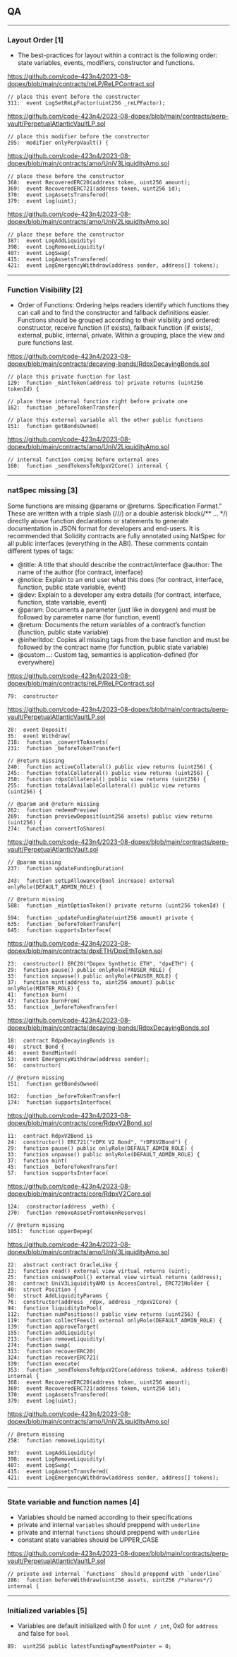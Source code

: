 ## QA
---

### Layout Order [1]

- The best-practices for layout within a contract is the following order: state variables, events, modifiers, constructor and functions.

https://github.com/code-423n4/2023-08-dopex/blob/main/contracts/reLP/ReLPContract.sol

```solidity
// place this event before the constructor
311:  event LogSetReLpFactor(uint256 _reLPFactor);
```

https://github.com/code-423n4/2023-08-dopex/blob/main/contracts/perp-vault/PerpetualAtlanticVaultLP.sol

```solidity
// place this modifier before the constructor
295:  modifier onlyPerpVault() {
```

https://github.com/code-423n4/2023-08-dopex/blob/main/contracts/amo/UniV3LiquidityAmo.sol

```solidity
// place these before the constructor
368:  event RecoveredERC20(address token, uint256 amount);
369:  event RecoveredERC721(address token, uint256 id);
370:  event LogAssetsTransfered(
379:  event log(uint);
```

https://github.com/code-423n4/2023-08-dopex/blob/main/contracts/amo/UniV2LiquidityAmo.sol

```solidity
// place these before the constructor
387:  event LogAddLiquidity(
398:  event LogRemoveLiquidity(
407:  event LogSwap(
415:  event LogAssetsTransfered(
421:  event LogEmergencyWithdraw(address sender, address[] tokens);
```

---

### Function Visibility [2]

- Order of Functions: Ordering helps readers identify which functions they can call and to find the constructor and fallback definitions easier. Functions should be grouped according to their visibility and ordered: constructor, receive function (if exists), fallback function (if exists), external, public, internal, private. Within a grouping, place the view and pure functions last.

https://github.com/code-423n4/2023-08-dopex/blob/main/contracts/decaying-bonds/RdpxDecayingBonds.sol

```solidity
// place this private function for last
129:  function _mintToken(address to) private returns (uint256 tokenId) {

// place these internal function right before private one
162:  function _beforeTokenTransfer(

// place this external variable all the other public functions
151:  function getBondsOwned(
```

https://github.com/code-423n4/2023-08-dopex/blob/main/contracts/amo/UniV2LiquidityAmo.sol

```solidity
// internal function coming before external ones
160:  function _sendTokensToRdpxV2Core() internal {

```

---

### natSpec missing [3]

Some functions are missing @params or @returns. Specification Format.” These are written with a triple slash (///) or a double asterisk block(/** ... */) directly above function declarations or statements to generate documentation in JSON format for developers and end-users. It is recommended that Solidity contracts are fully annotated using NatSpec for all public interfaces (everything in the ABI). These comments contain different types of tags:
- @title: A title that should describe the contract/interface @author: The name of the author (for contract, interface) 
- @notice: Explain to an end user what this does (for contract, interface, function, public state variable, event) 
- @dev: Explain to a developer any extra details (for contract, interface, function, state variable, event) 
- @param: Documents a parameter (just like in doxygen) and must be followed by parameter name (for function, event)
- @return: Documents the return variables of a contract’s function (function, public state variable)
- @inheritdoc: Copies all missing tags from the base function and must be followed by the contract name (for function, public state variable)
- @custom…: Custom tag, semantics is application-defined (for everywhere)

https://github.com/code-423n4/2023-08-dopex/blob/main/contracts/reLP/ReLPContract.sol

```solidity
79:  constructor
```

https://github.com/code-423n4/2023-08-dopex/blob/main/contracts/perp-vault/PerpetualAtlanticVaultLP.sol

```solidity
28:  event Deposit(
35:  event Withdraw(
218:  function _convertToAssets(
231:  function _beforeTokenTransfer(

// @return missing
240:  function activeCollateral() public view returns (uint256) {
245:  function totalCollateral() public view returns (uint256) {
250:  function rdpxCollateral() public view returns (uint256) {
255:  function totalAvailableCollateral() public view returns (uint256) {

// @param and @return missing
262:  function redeemPreview(
269:  function previewDeposit(uint256 assets) public view returns (uint256) {
274:  function convertToShares(
```

https://github.com/code-423n4/2023-08-dopex/blob/main/contracts/perp-vault/PerpetualAtlanticVault.sol

```solidity
// @param missing
237:  function updateFundingDuration(

243:  function setLpAllowance(bool increase) external onlyRole(DEFAULT_ADMIN_ROLE) {

// @return missing
588:  function _mintOptionToken() private returns (uint256 tokenId) {

594:  function _updateFundingRate(uint256 amount) private {
635:  function _beforeTokenTransfer(
645:  function supportsInterface(
```

https://github.com/code-423n4/2023-08-dopex/blob/main/contracts/dpxETH/DpxEthToken.sol

```solidity
23:  constructor() ERC20("Dopex Synthetic ETH", "dpxETH") {
29:  function pause() public onlyRole(PAUSER_ROLE) {
33:  function unpause() public onlyRole(PAUSER_ROLE) {
37:  function mint(address to, uint256 amount) public onlyRole(MINTER_ROLE) {
41:  function burn(
47:  function burnFrom(
55:  function _beforeTokenTransfer(
```

https://github.com/code-423n4/2023-08-dopex/blob/main/contracts/decaying-bonds/RdpxDecayingBonds.sol

```solidity
18:  contract RdpxDecayingBonds is
40:  struct Bond {
46:  event BondMinted(
53:  event EmergencyWithdraw(address sender);
56:  constructor(

// @return missing
151:  function getBondsOwned(

162:  function _beforeTokenTransfer(
174:  function supportsInterface(
```

https://github.com/code-423n4/2023-08-dopex/blob/main/contracts/core/RdpxV2Bond.sol

```solidity
11:  contract RdpxV2Bond is
24:  constructor() ERC721("rDPX V2 Bond", "rDPXV2Bond") {
29:  function pause() public onlyRole(DEFAULT_ADMIN_ROLE) {
33:  function unpause() public onlyRole(DEFAULT_ADMIN_ROLE) {
37:  function mint(
45:  function _beforeTokenTransfer(
57:  function supportsInterface(
```

https://github.com/code-423n4/2023-08-dopex/blob/main/contracts/core/RdpxV2Core.sol

```solidity
124:  constructor(address _weth) {
270:  function removeAssetFromtokenReserves(

// @return missing
1051:  function upperDepeg(
```

https://github.com/code-423n4/2023-08-dopex/blob/main/contracts/amo/UniV3LiquidityAmo.sol

```solidity
22:  abstract contract OracleLike {
23:  function read() external view virtual returns (uint);
25:  function uniswapPool() external view virtual returns (address);
28:  contract UniV3LiquidityAMO is AccessControl, ERC721Holder {
40:  struct Position {
50:  struct AddLiquidityParams {
76:  constructor(address _rdpx, address _rdpxV2Core) {
94:  function liquidityInPool(
112:  function numPositions() public view returns (uint256) {
119:  function collectFees() external onlyRole(DEFAULT_ADMIN_ROLE) {
139:  function approveTarget(
155:  function addLiquidity(
213:  function removeLiquidity(
274:  function swap(
313:  function recoverERC20(
324:  function recoverERC721(
339:  function execute(
353:  function _sendTokensToRdpxV2Core(address tokenA, address tokenB) internal {
368:  event RecoveredERC20(address token, uint256 amount);
369:  event RecoveredERC721(address token, uint256 id);
370:  event LogAssetsTransfered(
379:  event log(uint);
```

https://github.com/code-423n4/2023-08-dopex/blob/main/contracts/amo/UniV2LiquidityAmo.sol

```solidity
// @return missing
258:  function removeLiquidity(

387:  event LogAddLiquidity(
398:  event LogRemoveLiquidity(
407:  event LogSwap(
415:  event LogAssetsTransfered(
421:  event LogEmergencyWithdraw(address sender, address[] tokens);
```

---

### State variable and function names [4]

- Variables should be named according to their specifications
- private and internal `variables` should preppend with `underline`
- private and internal `functions` should preppend with `underline`
- constant state variables should be UPPER_CASE

https://github.com/code-423n4/2023-08-dopex/blob/main/contracts/perp-vault/PerpetualAtlanticVaultLP.sol

```solidity
// private and internal `functions` should preppend with `underline`
286:  function beforeWithdraw(uint256 assets, uint256 /*shares*/) internal {
```

---

### Initialized variables [5]

- Variables are default initialized with 0 for `uint / int`, 0x0 for `address` and false for `bool`

```solidity
89:  uint256 public latestFundingPaymentPointer = 0;
```
